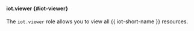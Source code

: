 #### iot.viewer {#iot-viewer}

The `iot.viewer` role allows you to view all {{ iot-short-name }} resources.
